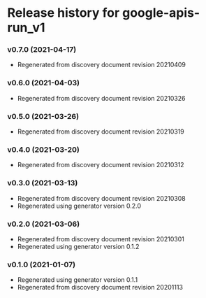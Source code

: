 # Release history for google-apis-run_v1

### v0.7.0 (2021-04-17)

* Regenerated from discovery document revision 20210409

### v0.6.0 (2021-04-03)

* Regenerated from discovery document revision 20210326

### v0.5.0 (2021-03-26)

* Regenerated from discovery document revision 20210319

### v0.4.0 (2021-03-20)

* Regenerated from discovery document revision 20210312

### v0.3.0 (2021-03-13)

* Regenerated from discovery document revision 20210308
* Regenerated using generator version 0.2.0

### v0.2.0 (2021-03-06)

* Regenerated from discovery document revision 20210301
* Regenerated using generator version 0.1.2

### v0.1.0 (2021-01-07)

* Regenerated using generator version 0.1.1
* Regenerated from discovery document revision 20201113

